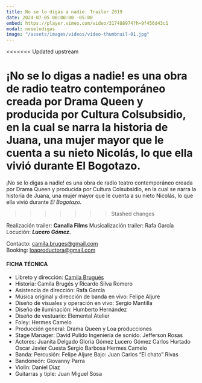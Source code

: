 ```yaml
---
title: No se lo digas a nadie. Trailer 2019
date: 2024-07-05 00:00:00 -05:00
embed: https://player.vimeo.com/video/317488974?h=9f456d43c1
modal: noselodigas
image: "/assets/images/videos/video-thumbnail-01.jpg"
---
```


<<<<<<< Updated upstream

¡No se lo digas a nadie! es una obra de radio teatro contemporáneo creada por Drama Queen y producida por Cultura Colsubsidio, en la cual  se narra la historia de Juana, una mujer mayor que le cuenta a su nieto Nicolás, lo que ella vivió durante El Bogotazo.  
=======
¡No se lo digas a nadie! es una obra de radio teatro contemporáneo creada por Drama Queen y producida por Cultura Colsubsidio, en la cual  se narra la historia de Juana, una mujer mayor que le cuenta a su nieto Nicolás, lo que ella vivió durante *El Bogotazo.*  
>>>>>>> Stashed changes

Realización trailer: **Canalla Films** Musicalización trailer: Rafa García Locución: ***Lucero Gómez.***

Contacto: [camila.bruges@gmail.com](mailto:camila.bruges@gmail.com)<br>
Booking: [loaproductora@gmail.com](mailto:loaproductora@gmail.com)

#### FICHA TÉCNICA

- Libreto y dirección: [Camila Brugués](mailto:camila.bruges@gmail.com)
- Historia: Camila Brugés y Ricardo Silva Romero 
- Asistencia de dirección: Rafa García 
- Música original y dirección de banda en vivo: Felipe Aljure 
- Diseño de visuales y operación en vivo: Sergio Mantilla 
- Diseño de iluminación: Humberto Hernández 
- Diseño de vestuario: Elemental Atelier 
- Foley: Hermes Camelo 
- Producción general: Drama Queen y Loa producciones 
- Stage Manager: David Pulido Ingeniería de sonido: Jefferson Rosas   
- Actores: Juanita Delgado Gloria Gómez Lucero Gómez Carlos Hurtado Oscar Javier Cuesta Sergio Barbosa Hermes Camelo   
- Banda: Percusión: Felipe Aljure Bajo: Juan Carlos “El chato” Rivas
- Bandoneón: Giovanny Parra 
- Violín: Daniel Díaz 
- Guitarras y tiple: Juan Miguel Sosa